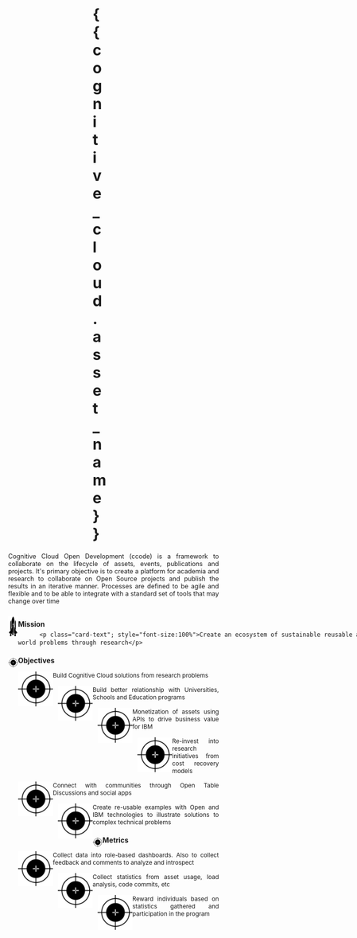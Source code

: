 <style>
h1 {
  font-size: 30px;
  margin-left: 200px;
  margin-right: 550px;
}

p {
  font-size: 20px;
  margin-left: 30px;
  margin-right: 50px;
  text-align:justify;
}

img {
	float: left;
	}


</style>

<h1> {{ cognitive_cloud.asset_name }}</h1>

<p style="font-size:90%">
Cognitive Cloud Open Development (ccode) is a framework to collaborate on the lifecycle of assets, events, publications and projects. It's primary objective is to create a platform for academia and research to collaborate on Open Source projects and publish the results in an iterative manner. Processes are defined to be agile and flexible and to be able to integrate with a standard set of tools that may change over time </p>


<img src="../images/mission.jpg"
		 style="width: 20px;margin-top: 3px;"/>
 <h4><div style="float:left;margin-top: 10px;">Mission </h4>
<br>      

<div class="card" style="width: 900px;">
   <div class="card-body text-center">
 
          <p class="card-text"; style="font-size:100%">Create an ecosystem of sustainable reusable assets to solve real-world problems through research</p>
   </div>
</div>


<img src="../images/objectives.jpg"
		 style="width: 20px;margin-top: 3px;"/>
 <h4><div style="float:left;valign:top;">Objectives </h4>
<br>

<div class="pillarwrapper">
 <div align="top" class="pillarcard"  id="page1">
 <figure>
	<img src="../images/objectives.jpg"
		 style="width: 70px;margin-left: 10px;"/>
 </figure>
  <p style="font-size:85%">  
    Build Cognitive Cloud solutions from research problems
  </p>
  </div>

  
  <div align="top" class="pillarcard"  id="page2">
  <figure>
	<img src="../images/objectives.jpg"
		 style="width: 70px;margin-left: 10px;"/>
 </figure>
  <p style="font-size:85%">  
  	Build better relationship with Universities, Schools and Education programs</p>
  </div>
    
  <div align="top" class="pillarcard"  id="page3">
  <figure>
	<img src="../images/objectives.jpg"
		 style="width: 70px;margin-left: 10px;"/>
 </figure>
  <p style="font-size:85%"> Monetization of assets using APIs to drive business value for IBM </p>
  </div>
</div>

<div class="pillarwrapper">
  <div align="top" class="pillarcard"  id="page4">
  <figure>
  	<img src="../images/objectives.jpg"
		 style="width: 70px;margin-left: 10px;"/>
  </figure>
  <p style="font-size:85%">Re-invest into research initiatives from cost recovery models </p>
  </div>
   
  <div align="top" class="pillarcard"  id="page5">
  <figure>
  	<img src="../images/objectives.jpg"
		 style="width: 70px;margin-left: 10px;"/>
  </figure>
  <p style="font-size:85%">  
    Connect with communities through Open Table Discussions and social apps
  </p>
  </div>

  
  <div align="top" class="pillarcard"  id="page6">
  <figure>
  	<img src="../images/objectives.jpg"
		 style="width: 70px;margin-left: 10px;"/>
  </figure>
  <p style="font-size:85%">  
    Create re-usable examples with Open and IBM technologies to illustrate solutions to complex technical problems
  </p>
  </div>
</div>

<img src="../images/objectives.jpg"
		 style="width: 20px;margin-top: 3px;"/>
 <h4><div style="float:left;valign:top;">Metrics </h4>
<br>

<div class="pillarwrapper">
 <div align="top" class="pillarcard">
  <figure>
  	<img src="../images/objectives.jpg"
		 style="width: 70px;margin-left: 10px;"/>
  </figure>
  <p style="font-size:85%">  
    Collect data into role-based dashboards. Also to collect feedback and comments to analyze and introspect 
  </p>
  </div>
  
    
  <div align="top" class="pillarcard">
  <figure>
  	<img src="../images/objectives.jpg"
		 style="width: 70px;margin-left: 10px;"/>
  </figure>
  <p style="font-size:85%"> 
    Collect statistics from asset usage, load analysis, code commits, etc</p>
  </div>
  
  <div align="top" class="pillarcard">
  <figure>
  	<img src="../images/objectives.jpg"
		 style="width: 70px;margin-left: 10px;"/>
  </figure>
  <p style="font-size:85%"> 
  	Reward individuals based on statistics gathered and participation in the program</p>
  </div>
</div>

 